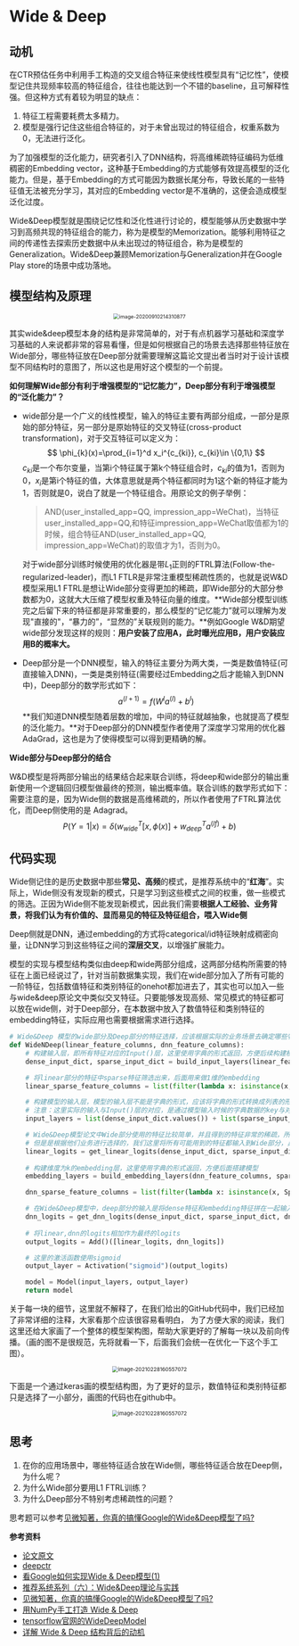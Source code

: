 # Wide & Deep
## 动机

在CTR预估任务中利用手工构造的交叉组合特征来使线性模型具有“记忆性”，使模型记住共现频率较高的特征组合，往往也能达到一个不错的baseline，且可解释性强。但这种方式有着较为明显的缺点：

1. 特征工程需要耗费太多精力。
2. 模型是强行记住这些组合特征的，对于未曾出现过的特征组合，权重系数为0，无法进行泛化。

为了加强模型的泛化能力，研究者引入了DNN结构，将高维稀疏特征编码为低维稠密的Embedding vector，这种基于Embedding的方式能够有效提高模型的泛化能力。但是，基于Embedding的方式可能因为数据长尾分布，导致长尾的一些特征值无法被充分学习，其对应的Embedding vector是不准确的，这便会造成模型泛化过度。

Wide&Deep模型就是围绕记忆性和泛化性进行讨论的，模型能够从历史数据中学习到高频共现的特征组合的能力，称为是模型的Memorization。能够利用特征之间的传递性去探索历史数据中从未出现过的特征组合，称为是模型的Generalization。Wide&Deep兼顾Memorization与Generalization并在Google Play store的场景中成功落地。

## 模型结构及原理
<div align=center>
<img src="https://ryluo.oss-cn-chengdu.aliyuncs.com/Javaimage-20200910214310877.png" alt="image-20200910214310877" style="zoom:65%;" />
</div>

其实wide&deep模型本身的结构是非常简单的，对于有点机器学习基础和深度学习基础的人来说都非常的容易看懂，但是如何根据自己的场景去选择那些特征放在Wide部分，哪些特征放在Deep部分就需要理解这篇论文提出者当时对于设计该模型不同结构时的意图了，所以这也是用好这个模型的一个前提。

**如何理解Wide部分有利于增强模型的“记忆能力”，Deep部分有利于增强模型的“泛化能力”？**

- wide部分是一个广义的线性模型，输入的特征主要有两部分组成，一部分是原始的部分特征，另一部分是原始特征的交叉特征(cross-product transformation)，对于交互特征可以定义为：
  $$
  \phi_{k}(x)=\prod_{i=1}^d x_i^{c_{ki}}, c_{ki}\in \{0,1\}
  $$
  $c_{ki}$是一个布尔变量，当第i个特征属于第k个特征组合时，$c_{ki}$的值为1，否则为0，$x_i$是第i个特征的值，大体意思就是两个特征都同时为1这个新的特征才能为1，否则就是0，说白了就是一个特征组合。用原论文的例子举例：

  > AND(user_installed_app=QQ, impression_app=WeChat)，当特征user_installed_app=QQ,和特征impression_app=WeChat取值都为1的时候，组合特征AND(user_installed_app=QQ, impression_app=WeChat)的取值才为1，否则为0。
  
  对于wide部分训练时候使用的优化器是带$L_1$正则的FTRL算法(Follow-the-regularized-leader)，而L1 FTLR是非常注重模型稀疏性质的，也就是说W&D模型采用L1 FTRL是想让Wide部分变得更加的稀疏，即Wide部分的大部分参数都为0，这就大大压缩了模型权重及特征向量的维度。**Wide部分模型训练完之后留下来的特征都是非常重要的，那么模型的“记忆能力”就可以理解为发现"直接的"，“暴力的”，“显然的”关联规则的能力。**例如Google W&D期望wide部分发现这样的规则：**用户安装了应用A，此时曝光应用B，用户安装应用B的概率大。**
  
- Deep部分是一个DNN模型，输入的特征主要分为两大类，一类是数值特征(可直接输入DNN)，一类是类别特征(需要经过Embedding之后才能输入到DNN中)，Deep部分的数学形式如下：
  $$
  a^{(l+1)} = f(W^{l}a^{(l)} + b^{l})
  $$
  **我们知道DNN模型随着层数的增加，中间的特征就越抽象，也就提高了模型的泛化能力。**对于Deep部分的DNN模型作者使用了深度学习常用的优化器AdaGrad，这也是为了使得模型可以得到更精确的解。

**Wide部分与Deep部分的结合**

W&D模型是将两部分输出的结果结合起来联合训练，将deep和wide部分的输出重新使用一个逻辑回归模型做最终的预测，输出概率值。联合训练的数学形式如下：需要注意的是，因为Wide侧的数据是高维稀疏的，所以作者使用了FTRL算法优化，而Deep侧使用的是 Adagrad。
$$
P(Y=1|x)=\delta(w_{wide}^T[x,\phi(x)] + w_{deep}^T a^{(lf)} + b)
$$

## 代码实现

Wide侧记住的是历史数据中那些**常见、高频**的模式，是推荐系统中的“**红海**”。实际上，Wide侧没有发现新的模式，只是学习到这些模式之间的权重，做一些模式的筛选。正因为Wide侧不能发现新模式，因此我们需要**根据人工经验、业务背景，将我们认为有价值的、显而易见的特征及特征组合，喂入Wide侧**

Deep侧就是DNN，通过embedding的方式将categorical/id特征映射成稠密向量，让DNN学习到这些特征之间的**深层交叉**，以增强扩展能力。

模型的实现与模型结构类似由deep和wide两部分组成，这两部分结构所需要的特征在上面已经说过了，针对当前数据集实现，我们在wide部分加入了所有可能的一阶特征，包括数值特征和类别特征的onehot都加进去了，其实也可以加入一些与wide&deep原论文中类似交叉特征。只要能够发现高频、常见模式的特征都可以放在wide侧，对于Deep部分，在本数据中放入了数值特征和类别特征的embedding特征，实际应用也需要根据需求进行选择。

```python
# Wide&Deep 模型的wide部分及Deep部分的特征选择，应该根据实际的业务场景去确定哪些特征应该放在Wide部分，哪些特征应该放在Deep部分
def WideNDeep(linear_feature_columns, dnn_feature_columns):
    # 构建输入层，即所有特征对应的Input()层，这里使用字典的形式返回，方便后续构建模型
    dense_input_dict, sparse_input_dict = build_input_layers(linear_feature_columns + dnn_feature_columns)

    # 将linear部分的特征中sparse特征筛选出来，后面用来做1维的embedding
    linear_sparse_feature_columns = list(filter(lambda x: isinstance(x, SparseFeat), linear_feature_columns))

    # 构建模型的输入层，模型的输入层不能是字典的形式，应该将字典的形式转换成列表的形式
    # 注意：这里实际的输入与Input()层的对应，是通过模型输入时候的字典数据的key与对应name的Input层
    input_layers = list(dense_input_dict.values()) + list(sparse_input_dict.values())

    # Wide&Deep模型论文中Wide部分使用的特征比较简单，并且得到的特征非常的稀疏，所以使用了FTRL优化Wide部分（这里没有实现FTRL）
    # 但是是根据他们业务进行选择的，我们这里将所有可能用到的特征都输入到Wide部分，具体的细节可以根据需求进行修改
    linear_logits = get_linear_logits(dense_input_dict, sparse_input_dict, linear_sparse_feature_columns)
    
    # 构建维度为k的embedding层，这里使用字典的形式返回，方便后面搭建模型
    embedding_layers = build_embedding_layers(dnn_feature_columns, sparse_input_dict, is_linear=False)

    dnn_sparse_feature_columns = list(filter(lambda x: isinstance(x, SparseFeat), dnn_feature_columns))

    # 在Wide&Deep模型中，deep部分的输入是将dense特征和embedding特征拼在一起输入到dnn中
    dnn_logits = get_dnn_logits(dense_input_dict, sparse_input_dict, dnn_sparse_feature_columns, embedding_layers)
    
    # 将linear,dnn的logits相加作为最终的logits
    output_logits = Add()([linear_logits, dnn_logits])

    # 这里的激活函数使用sigmoid
    output_layer = Activation("sigmoid")(output_logits)

    model = Model(input_layers, output_layer)
    return model
```

关于每一块的细节，这里就不解释了，在我们给出的GitHub代码中，我们已经加了非常详细的注释，大家看那个应该很容易看明白， 为了方便大家的阅读，我们这里还给大家画了一个整体的模型架构图，帮助大家更好的了解每一块以及前向传播。（画的图不是很规范，先将就看一下，后面我们会统一在优化一下这个手工图）。

<div align=center>
<img src="https://ryluo.oss-cn-chengdu.aliyuncs.com/图片image-20210228160557072.png" alt="image-20210228160557072" style="zoom:67%;" />
</div>

下面是一个通过keras画的模型结构图，为了更好的显示，数值特征和类别特征都只是选择了一小部分，画图的代码也在github中。

<div align=center>
<img src="https://ryluo.oss-cn-chengdu.aliyuncs.com/图片Wide&Deep.png" alt="image-20210228160557072" style="zoom:67%;" />
</div>

## 思考
1. 在你的应用场景中，哪些特征适合放在Wide侧，哪些特征适合放在Deep侧，为什么呢？
2. 为什么Wide部分要用L1 FTRL训练？
3. 为什么Deep部分不特别考虑稀疏性的问题？

思考题可以参考[见微知著，你真的搞懂Google的Wide&Deep模型了吗?](https://zhuanlan.zhihu.com/p/142958834)


**参考资料**
- [论文原文](https://arxiv.org/pdf/1606.07792.pdf)
- [deepctr](https://github.com/shenweichen/DeepCTR)
- [看Google如何实现Wide & Deep模型(1)](https://zhuanlan.zhihu.com/p/47293765)
- [推荐系统系列（六）：Wide&Deep理论与实践](https://zhuanlan.zhihu.com/p/92279796?utm_source=wechat_session&utm_medium=social&utm_oi=753565305866829824&utm_campaign=shareopn)
- [见微知著，你真的搞懂Google的Wide&Deep模型了吗?](https://zhuanlan.zhihu.com/p/142958834)
- [用NumPy手工打造 Wide & Deep](https://zhuanlan.zhihu.com/p/53110408)
- [tensorflow官网的WideDeepModel](https://www.tensorflow.org/api_docs/python/tf/keras/experimental/WideDeepModel)
- [详解 Wide & Deep 结构背后的动机](https://zhuanlan.zhihu.com/p/53361519)

